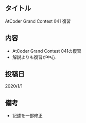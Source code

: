## タイトル

AtCoder Grand Contest 041 復習

## 内容

- AtCoder Grand Contest 041の復習
- 解説よりも復習が中心

## 投稿日

2020/1/1

## 備考

- 記述を一部修正
